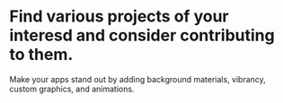 # Find various projects of your interesd and consider contributing to them.

Make your apps stand out by adding background materials, vibrancy, custom graphics, and animations.

